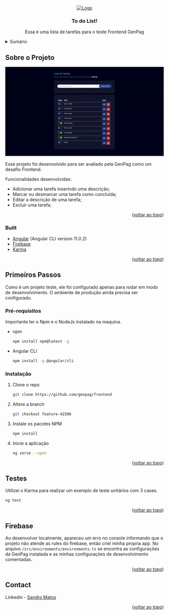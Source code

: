 <div id="top"></div>

<div align="center">
  <a href="https://genpag.com.br">
    <img src="https://genpag.com.br/assets/images/logo.svg" alt="Logo" width="80" height="80">
  </a>

  <h3 align="center">To do List!</h3>

  <p align="center">
    Essa é uma lista de tarefas para o teste Frontend GenPag
  </p>
</div>

<!-- TABLE OF CONTENTS -->
<details>
  <summary>Sumário</summary>
  <ol>
    <li>
      <a href="#sobre-o-projeto">Sobre o Projeto</a>
      <ul>
        <li><a href="#built">Built</a></li>
      </ul>
    </li>
    <li>
      <a href="#primeiros-passos">Primeiros Passos</a>
      <ul>
        <li><a href="#pré-requisitos">Pré-requisitos</a></li>
        <li><a href="#instalação">Instalação</a></li>
      </ul>
    </li>
    <li><a href="#testes">Tests</a></li>
    <li><a href="#firebase">Firevase</a></li>
  </ol>
</details>

<!-- ABOUT THE PROJECT -->
## Sobre o Projeto

[![Product Name Screen Shot][product-screenshot]](https://example.com)

Esse projeto foi desenvolvido para ser avaliado pela GenPag como um desafio Frontend. 

Funcionalidades desenvolvidas:
* Adicionar uma tarefa inserindo uma descrição;
* Marcar ou desmarcar uma tarefa como concluída;
* Editar a descrição de uma tarefa;
* Excluir uma tarefa;

<p align="right">(<a href="#top">voltar ao topo</a>)</p>

### Built

* [Angular](https://angular.io/) (Angular CLI version 11.0.2)
* [Firebase](https://firebase.google.com/)
* [Karma](http://karma-runner.github.io/6.4/index.html)

<p align="right">(<a href="#top">voltar ao topo</a>)</p>

<!-- GETTING STARTED -->
## Primeiros Passos

Como é um projeto teste, ele foi configurado apenas para rodar em modo de desenvolvimento. O ambiente de produção ainda precisa ser configurado.

### Pré-requisitos

Importante ter o Npm e o NodeJs instalado na maquina. 
* npm
  ```sh
  npm install npm@latest -g
  ```
* Angular CLI
  ```sh
  npm install -g @angular/cli
  ```

### Instalação


1. Clone o repo
   ```sh
   git clone https://github.com/genpag/frontend
   ```
2. Altere a branch
   ```sh
   git checkout feature-42586
   ```
3. Instale os pacotes NPM
   ```sh
   npm install
   ```
4. Inicie a aplicação
   ```sh
   ng serve --open
   ```

<p align="right">(<a href="#top">voltar ao topo</a>)</p>



<!-- USAGE EXAMPLES -->
## Testes

Utilizei o Karma para realizar um exemplo de teste unitários com 3 cases. 
```sh
ng test
```
<p align="right">(<a href="#top">voltar ao topo</a>)</p>



<!-- ROADMAP -->
## Firebase

Ao desenvolver localmente, apareceu um erro no console informando que o projeto não atende as rules do firebase, então criei minha propria app.
No arquivo `/src/environments/environments.ts` se encontra as configurações da GenPag instalada e as minhas configurações de desenvolvimento comentadas.

<p align="right">(<a href="#top">voltar ao topo</a>)</p>


<!-- CONTACT -->
## Contact

Linkedin - [Sandro Matos](https://www.linkedin.com/in/sandro-matos-874289b7/)

<p align="right">(<a href="#top">voltar ao topo</a>)</p>


<!-- MARKDOWN LINKS & IMAGES -->
[linkedin-shield]: https://img.shields.io/badge/-LinkedIn-black.svg?style=for-the-badge&logo=linkedin&colorB=555
[linkedin-url]: https://linkedin.com/in/othneildrew
[product-screenshot]: images/project.gif
